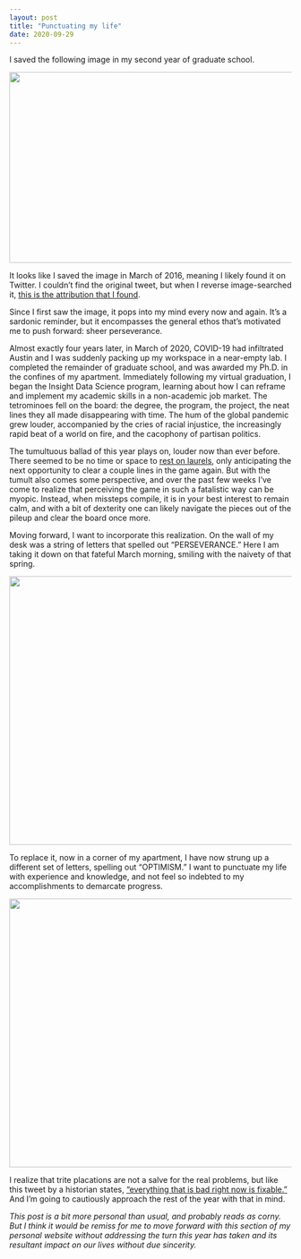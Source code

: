 ```yaml
---
layout: post
title: "Punctuating my life"
date: 2020-09-29
---
```


I saved the following image in my second year of graduate school. 

<img src="https://live.staticflickr.com/65535/50399517847_172cdb0f1e_z.jpg" width="640" height="341">

It looks like I saved the image in March of 2016, meaning I likely found it on Twitter. I couldn’t find the original tweet, but when I reverse image-searched it, <a href="https://quoteinvestigator.com/2013/06/30/tetris-lesson/" target="_blank">this is the attribution that I found</a>. 

Since I first saw the image, it pops into my mind every now and again. It’s a sardonic reminder, but it encompasses the general ethos that’s motivated me to push forward: sheer perseverance. 

Almost exactly four years later, in March of 2020, COVID-19 had infiltrated Austin and I was suddenly packing up my workspace in a near-empty lab. I completed the remainder of graduate school, and was awarded my Ph.D. in the confines of my apartment. Immediately following my virtual graduation, I began the Insight Data Science program, learning about how I can reframe and implement my academic skills in a non-academic job market. The tetrominoes fell on the board: the degree, the program, the project, the neat lines they all made disappearing with time. The hum of the global pandemic grew louder, accompanied by the cries of racial injustice, the increasingly rapid beat of a world on fire, and the cacophony of partisan politics.

The tumultuous ballad of this year plays on, louder now than ever before. There seemed to be no time or space to <a href="https://idioms.thefreedictionary.com/rest+on+laurels" target="_blank">rest on laurels</a>, only anticipating the next opportunity to clear a couple lines in the game again. But with the tumult also comes some perspective, and over the past few weeks I’ve come to realize that perceiving the game in such a fatalistic way can be myopic. Instead, when missteps compile, it is in your best interest to remain calm, and with a bit of dexterity one can likely navigate the pieces out of the pileup and clear the board once more. 

Moving forward, I want to incorporate this realization. On the wall of my desk was a string of letters that spelled out “PERSEVERANCE.” Here I am taking it down on that fateful March morning, smiling with the naivety of that spring.

<img src="https://live.staticflickr.com/65535/50399518682_356b0994eb_z.jpg" width="640" height="480">


To replace it, now in a corner of my apartment, I have now strung up a different set of letters, spelling out “OPTIMISM.” I want to punctuate my life with experience and knowledge, and not feel so indebted to my accomplishments to demarcate progress. 

<img src="https://live.staticflickr.com/65535/50398667688_9bbd5d5fb4_z.jpg" width="640" height="480">

I realize that trite placations are not a salve for the real problems, but like this tweet by a historian states, <a href="https://twitter.com/Lollardfish/status/1310770262179160065" target="_blank">“everything that is bad right now is fixable.”</a> And I’m going to cautiously approach the rest of the year with that in mind.

<i>This post is a bit more personal than usual, and probably reads as corny. But I think it would be remiss for me to move forward with this section of my personal website without addressing the turn this year has taken and its resultant impact on our lives without due sincerity.</i>
